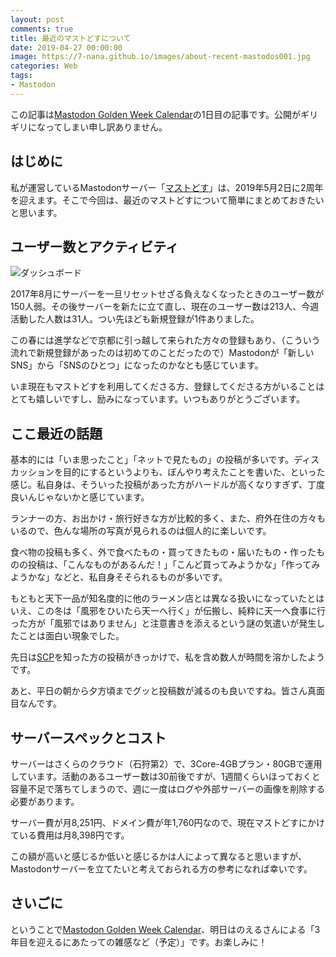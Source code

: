 ```yaml
---
layout: post
comments: true
title: 最近のマストどすについて
date: 2019-04-27 00:00:00
image: https://7-nana.github.io/images/about-recent-mastodos001.jpg
categories: Web
tags:
- Mastodon
---
```


この記事は[Mastodon Golden Week Calendar](https://gw-advent.9wick.com/calendars/16)の1日目の記事です。公開がギリギリになってしまい申し訳ありません。

## はじめに

私が運営しているMastodonサーバー「[マストどす](https://mastodos.com)」は、2019年5月2日に2周年を迎えます。そこで今回は、最近のマストどすについて簡単にまとめておきたいと思います。

## ユーザー数とアクティビティ

![ダッシュボード](https://7-nana.github.io/images/about-recent-mastodos001.png)

2017年8月にサーバーを一旦リセットせざる負えなくなったときのユーザー数が150人弱。その後サーバーを新たに立て直し、現在のユーザー数は213人、今週活動した人数は31人。つい先ほども新規登録が1件ありました。

この春には進学などで京都に引っ越して来られた方々の登録もあり、（こういう流れで新規登録があったのは初めてのことだったので）Mastodonが「新しいSNS」から「SNSのひとつ」になったのかなとも感じています。

いま現在もマストどすを利用してくださる方、登録してくださる方がいることはとても嬉しいですし、励みになっています。いつもありがとうございます。

## ここ最近の話題

基本的には「いま思ったこと」「ネットで見たもの」の投稿が多いです。ディスカッションを目的にするというよりも、ぼんやり考えたことを書いた、といった感じ。私自身は、そういった投稿があった方がハードルが高くなりすぎず、丁度良いんじゃないかと感じています。

ランナーの方、お出かけ・旅行好きな方が比較的多く、また、府外在住の方々もいるので、色んな場所の写真が見られるのは個人的に楽しいです。

食べ物の投稿も多く、外で食べたもの・買ってきたもの・届いたもの・作ったものの投稿は、「こんなものがあるんだ！」「こんど買ってみようかな」「作ってみようかな」などと、私自身そそられるものが多いです。

もともと天下一品が知名度的に他のラーメン店とは異なる扱いになっていたとはいえ、この冬は「風邪をひいたら天一へ行く」が伝搬し、純粋に天一へ食事に行った方が「風邪ではありません」と注意書きを添えるという謎の気遣いが発生したことは面白い現象でした。

先日は[SCP](http://ja.scp-wiki.net/)を知った方の投稿がきっかけで、私を含め数人が時間を溶かしたようです。

あと、平日の朝から夕方頃までグッと投稿数が減るのも良いですね。皆さん真面目なんです。

## サーバースペックとコスト

サーバーはさくらのクラウド（石狩第2）で、3Core-4GBプラン・80GBで運用しています。活動のあるユーザー数は30前後ですが、1週間くらいほっておくと容量不足で落ちてしまうので、週に一度はログや外部サーバーの画像を削除する必要があります。

サーバー費が月8,251円、ドメイン費が年1,760円なので、現在マストどすにかけている費用は月8,398円です。

この額が高いと感じるか低いと感じるかは人によって異なると思いますが、Mastodonサーバーを立てたいと考えておられる方の参考になれば幸いです。

## さいごに

ということで[Mastodon Golden Week Calendar](https://gw-advent.9wick.com/calendars/16)、明日はのえるさんによる「3年目を迎えるにあたっての雑感など（予定）」です。お楽しみに！
